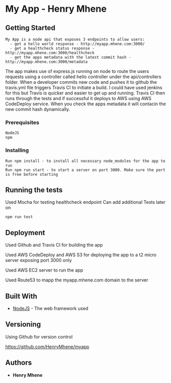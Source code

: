 # My App - Henry Mhene

## Getting Started
```
My App is a node api that exposes 3 endpoints to allow users:
  - get a hello world response - http://myapp.mhene.com:3000/
  - get a healthcheck status response - http://myapp.mhene.com:3000/healthcheck
  - get the apps metadata with the latest commit hash - http://myapp.mhene.com:3000/metadata
```
The app makes use of express.js running on node to route the users requests using a controller called hello controller under the api/controllers folder. When a developer commits new code and pushes it to github the travis.yml file triggers Travis CI to initiate a build. I could have used jenkins for this but Travis is quicker and easier to get up and running. Travis CI then runs through the tests and if successful it deploys to AWS using AWS CodeDeploy service. When you check the apps metadata it will contacin the new commit hash dynamically.


### Prerequisites

```
NodeJS
npm
```

### Installing
```
Run npm install - to install all necessary node_modules for the app to run
Run npm run start - to start a server on port 3000. Make sure the port is free before starting
```
## Running the tests

Used Mocha for testing healthcheck endpoint
Can add additional Tests later on
```
npm run test
```

## Deployment

Used Github and Travis CI for building the app 

Used AWS CodeDeploy and AWS S3 for deploying the app to a t2 micro server exposing port 3000 only

Used AWS EC2 server to run the app

Used Route53 to mapp the myapp.mhene.com domain to the server

## Built With

* [NodeJS](https://nodejs.org/en/) - The web framework used

## Versioning

Using Github for version control

https://github.com/HenryMhene/myapp

## Authors

* **Henry Mhene**

